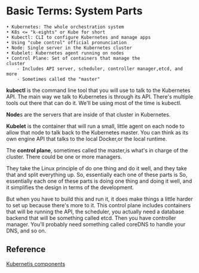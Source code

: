 # Basic Terms: System Parts

    • Kubernetes: The whole orchestration system
    • K8s <= "k-eights" or Kube for short
    • Kubectl: CLI to configure Kubernetes and manage apps
    • Using "cube control" official pronunciation
    • Node: Single server in the Kubernetes cluster
    • Kubelet: Kubernetes agent running on nodes
    • Control Plane: Set of containers that manage the
    cluster
        - Includes API server, scheduler, controller manager,etcd, and more
        - Sometimes called the "master"

**kubectl** is the command line tool that you will use to talk to the Kubernetes API. The main way we talk to Kubernetes is through its API. There's multiple tools out there that can do it. We'll be using most of the time is kubectl.

**Node**s are the servers that are inside of that cluster in Kubernetes.

**Kubelet** is the container that will run a small, little agent on each node to allow that node to talk back to the Kubernetes master. You can think as its own engine API that talks to the local Docker,or the local runtime.

The **control plane**, sometimes called the master,is what's in charge of the cluster. There could be one or more managers.

They take the Linux principle of do one thing and do it well, and they take that and split everything up. So, essentially each one of these parts is
So, essentially each one of these parts is doing one thing and doing it well, and it simplifies the design in terms of the development.

But when you have to build this and run it, it does make things a little harder to set up because there's more to it. This control plane includes containers that will be running the API, the scheduler, you actually need a database backend that will be something called etcd. Then you have controller manager. You'll probably need something called coreDNS to handle your DNS, and so on.

## Reference

[Kubernetis components](https://kubernetes.io/docs/concepts/overview/components/#master-components)
